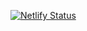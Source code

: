 [![Netlify Status](https://api.netlify.com/api/v1/badges/733c249d-fd11-4305-b90e-ebd4a782b8e1/deploy-status)](https://app.netlify.com/sites/how-to-confuse-stunnah/deploys)